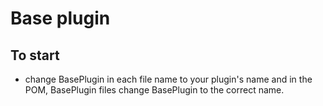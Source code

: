 Base plugin
===========
## To start
* change BasePlugin in each file name to your plugin's name and in the POM, BasePlugin files change BasePlugin to the correct name.
